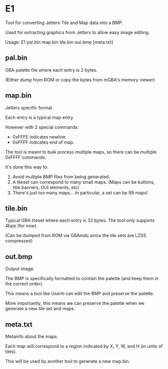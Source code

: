 # E1
Tool for converting Jetters Tile and Map data into a BMP.

Used for extracting graphics from Jetters to allow easy image editing.

Usage: E1 pal.bin map.bin tile.bin out.bmp [meta.txt]

## pal.bin
GBA palette file where each entry is 2 bytes.

(Either dump from ROM or copy the bytes from mGBA's memory viewer)

## map.bin
Jetters specific format.

Each entry is a typical map entry.

However with 2 special commands:
- 0xFFFE indicates newline.
- 0xFFFF indicates end of map.

The tool is meant to bulk process multiple maps, so there can be multiple 0xFFFF commands.

It's done this way to:
1) Avoid multiple BMP files from being generated.
2) A tileset can correspond to many small maps. (Maps can be buttons, title banners, GUI elements, etc)
3) There's just too many maps... In particular, a set can be 99 maps!

## tile.bin
Typical GBA tileset where each entry is 32 bytes. The tool only supports 4bpp (for now).

(Can be dumped from ROM via GBAmdc since the tile sets are LZSS compressed)

## out.bmp
Output image.

The BMP is specifically formatted to contain the palette (and keep them in the correct order).

This means a tool like Usenti can edit the BMP and preserve the palette.

More importantly, this means we can preserve the palette when we generate a new tile set and maps.

## meta.txt
Metainfo about the maps.

Each map will correspond to a region indicated by X, Y, W, and H (in units of tiles).

This will be used by another tool to generate a new map.bin.

